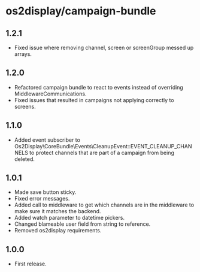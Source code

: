 # os2display/campaign-bundle

## 1.2.1

* Fixed issue where removing channel, screen or screenGroup messed up arrays.

## 1.2.0

* Refactored campaign bundle to react to events instead of overriding MiddlewareCommunications.
* Fixed issues that resulted in campaigns not applying correctly to screens.

## 1.1.0

* Added event subscriber to Os2Display\CoreBundle\Events\CleanupEvent::EVENT_CLEANUP_CHANNELS to protect channels that are part of a campaign from being deleted. 

## 1.0.1

* Made save button sticky.
* Fixed error messages.
* Added call to middleware to get which channels are in the middleware
  to make sure it matches the backend.
* Added watch parameter to datetime pickers.
* Changed blameable user field from string to reference.
* Removed os2display requirements.

## 1.0.0

* First release.
